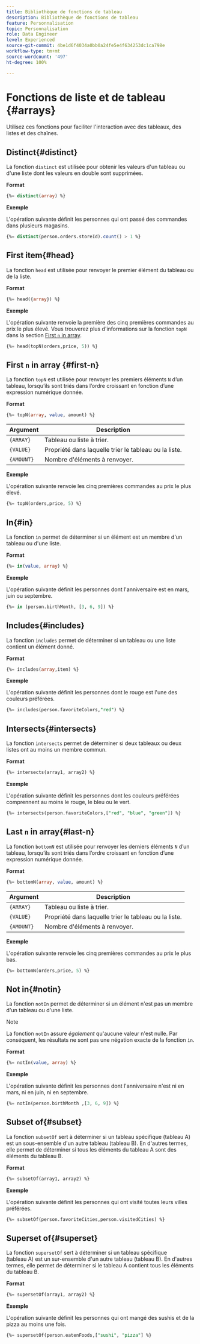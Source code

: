 ```yaml
---
title: Bibliothèque de fonctions de tableau
description: Bibliothèque de fonctions de tableau
feature: Personnalisation
topic: Personnalisation
role: Data Engineer
level: Experienced
source-git-commit: 4be1d6f4034a0bb0a24fe5e4f634253dc1ca798e
workflow-type: tm+mt
source-wordcount: '497'
ht-degree: 100%

---
```


# Fonctions de liste et de tableau {#arrays}

Utilisez ces fonctions pour faciliter l&#39;interaction avec des tableaux, des listes et des chaînes.

## Distinct{#distinct}

La fonction `distinct` est utilisée pour obtenir les valeurs d&#39;un tableau ou d&#39;une liste dont les valeurs en double sont supprimées.

**Format**

```sql
{%= distinct(array) %}
```

**Exemple**

L&#39;opération suivante définit les personnes qui ont passé des commandes dans plusieurs magasins.

```sql
{%= distinct(person.orders.storeId).count() > 1 %}
```

## First item{#head}

La fonction `head` est utilisée pour renvoyer le premier élément du tableau ou de la liste.

**Format**

```sql
{%= head({array}) %}
```

**Exemple**

L&#39;opération suivante renvoie la première des cinq premières commandes au prix le plus élevé. Vous trouverez plus d&#39;informations sur la fonction `topN` dans la section [First `n` in array](#first-n).

```sql
{%= head(topN(orders,price, 5)) %}
```

## First `n` in array {#first-n}

La fonction `topN` est utilisée pour renvoyer les premiers éléments `N` d’un tableau, lorsqu’ils sont triés dans l’ordre croissant en fonction d’une expression numérique donnée.

**Format**

```sql
{%= topN(array, value, amount) %}
```

| Argument | Description |
| --------- | ----------- |
| `{ARRAY}` | Tableau ou liste à trier. |
| `{VALUE}` | Propriété dans laquelle trier le tableau ou la liste. |
| `{AMOUNT}` | Nombre d&#39;éléments à renvoyer. |

**Exemple**

L&#39;opération suivante renvoie les cinq premières commandes au prix le plus élevé.

```sql
{%= topN(orders,price, 5) %}
```

## In{#in}

La fonction `in` permet de déterminer si un élément est un membre d&#39;un tableau ou d&#39;une liste.

**Format**

```sql
{%= in(value, array) %}
```

**Exemple**

L&#39;opération suivante définit les personnes dont l&#39;anniversaire est en mars, juin ou septembre.

```sql
{%= in (person.birthMonth, [3, 6, 9]) %}
```

## Includes{#includes}

La fonction `includes` permet de déterminer si un tableau ou une liste contient un élément donné.

**Format**

```sql
{%= includes(array,item) %}
```

**Exemple**

L&#39;opération suivante définit les personnes dont le rouge est l&#39;une des couleurs préférées.

```sql
{%= includes(person.favoriteColors,"red") %}
```

## Intersects{#intersects}

La fonction `intersects` permet de déterminer si deux tableaux ou deux listes ont au moins un membre commun.

**Format**

```sql
{%= intersects(array1, array2) %}
```

**Exemple**

L&#39;opération suivante définit les personnes dont les couleurs préférées comprennent au moins le rouge, le bleu ou le vert.

```sql
{%= intersects(person.favoriteColors,["red", "blue", "green"]) %}
```


<!-- ## Intersection{#intersection}

The `intersection` function is used to determine the common members of two arrays or lists.

**Format**

```sql
intersection({ARRAY},{ARRAY})
```

**Example**

The following operation defines if person 1 and person 2 both have favorite colors of red, blue, and green.

```sql
intersection(person1.favoriteColors,person2.favoriteColors) = ["red", "blue", "green"]
```
-->

## Last `n` in array{#last-n}

La fonction `bottomN` est utilisée pour renvoyer les derniers éléments `N` d’un tableau, lorsqu’ils sont triés dans l’ordre croissant en fonction d’une expression numérique donnée.

**Format**

```sql
{%= bottomN(array, value, amount) %}
```

| Argument | Description |
| --------- | ----------- | 
| `{ARRAY}` | Tableau ou liste à trier. |
| `{VALUE}` | Propriété dans laquelle trier le tableau ou la liste. |
| `{AMOUNT}` | Nombre d&#39;éléments à renvoyer. |

**Exemple**

L&#39;opération suivante renvoie les cinq premières commandes au prix le plus bas.

```sql
{%= bottomN(orders,price, 5) %}
```


## Not in{#notin}

La fonction `notIn` permet de déterminer si un élément n&#39;est pas un membre d&#39;un tableau ou d&#39;une liste.

>[!NOTE]
>
>La fonction `notIn` assure *également* qu&#39;aucune valeur n&#39;est nulle. Par conséquent, les résultats ne sont pas une négation exacte de la fonction `in`.

**Format**

```sql
{%= notIn(value, array) %}
```

**Exemple**

L&#39;opération suivante définit les personnes dont l&#39;anniversaire n&#39;est ni en mars, ni en juin, ni en septembre.

```sql
{%= notIn(person.birthMonth ,[3, 6, 9]) %}
```


## Subset of{#subset}

La fonction `subsetOf` sert à déterminer si un tableau spécifique (tableau A) est un sous-ensemble d&#39;un autre tableau (tableau B). En d&#39;autres termes, elle permet de déterminer si tous les éléments du tableau A sont des éléments du tableau B.

**Format**

```sql
{%= subsetOf(array1, array2) %}
```

**Exemple**

L&#39;opération suivante définit les personnes qui ont visité toutes leurs villes préférées.

```sql
{%= subsetOf(person.favoriteCities,person.visitedCities) %}
```

## Superset of{#superset}

La fonction `supersetOf` sert à déterminer si un tableau spécifique (tableau A) est un sur-ensemble d&#39;un autre tableau (tableau B). En d&#39;autres termes, elle permet de déterminer si le tableau A contient tous les éléments du tableau B.

**Format**

```sql
{%= supersetOf(array1, array2) %}
```

**Exemple**

L&#39;opération suivante définit les personnes qui ont mangé des sushis et de la pizza au moins une fois.

```sql
{%= supersetOf(person.eatenFoods,["sushi", "pizza"] %}
```







